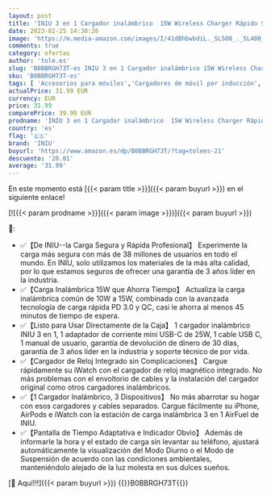 ```yaml
---
layout: post
title: 'INIU 3 en 1 Cargador inalámbrico  15W Wireless Charger Rápido Soporte De Carga Inalámbrico con luz Adaptativa y Reloj para iPhone 14 13 12 11 Pro MAX Mini SE XR X iWatch 7/6/5/4/3 AirPods 3/2/1/pro'
date: 2023-02-25 14:30:26
image: 'https://m.media-amazon.com/images/I/41dBhbwbdiL._SL500_._SL400_.jpg'
comments: true
category: ofertas
author: 'tole.es'
slug: 'B0BBRGH73T-es INIU 3 en 1 Cargador inalámbrico 15W Wireless Charger...'
sku: 'B0BBRGH73T-es'
tags: [ 'Accesorios para móviles','Cargadores de móvil por inducción','Cargadores para móviles','Comunicación móvil y accesorios','Electrónica','iniu','iphone','🇪🇸', ]
actualPrice: 31.99 EUR
currency: EUR
price: 31.99
comparePrice: 39.99 EUR
prodname: 'INIU 3 en 1 Cargador inalámbrico  15W Wireless Charger Rápido Soporte De Carga Inalámbrico con luz Adaptativa y Reloj para iPhone 14 13 12 11 Pro MAX Mini SE XR X iWatch 7/6/5/4/3 AirPods 3/2/1/pro'
country: 'es'
flag: '🇪🇸'
brand: 'INIU'
buyurl: 'https://www.amazon.es/dp/B0BBRGH73T/?tag=tolees-21'
descuento: '20.01'
average: '31.99'
---
```


En este momento está [{{< param title >}}]({{< param buyurl >}}) en el siguiente enlace!

[![{{< param prodname >}}]({{< param image >}})]({{< param buyurl >}})

🔎:

- ✅【De INIU--la Carga Segura y Rápida Profesional】 Experimente la carga más segura con más de 38 millones de usuarios en todo el mundo. En INIU, solo utilizamos los materiales de la más alta calidad, por lo que estamos seguros de ofrecer una garantía de 3 años líder en la industria.
- ✅【Carga Inalámbrica 15W que Ahorra Tiempo】 Actualiza la carga inalámbrica común de 10W a 15W, combinada con la avanzada tecnología de carga rápida PD 3.0 y QC, casi le ahorra al menos 45 minutos de tiempo de espera.
- ✅【Listo para Usar Directamente de la Caja】 1 cargador inalámbrico INIU 3 en 1, 1 adaptador de corriente mini USB-C de 25W, 1 cable USB C, 1 manual de usuario, garantía de devolución de dinero de 30 días, garantía de 3 años líder en la industria y soporte técnico de por vida.
- ✅【Cargador de Reloj Integrado sin Complicaciones】 Cargue rápidamente su iWatch con el cargador de reloj magnético integrado. No más problemas con el envoltorio de cables y la instalación del cargador original como otros cargadores inalámbricos.
- ✅【1 Cargador Inalámbrico, 3 Dispositivos】 No más abarrotar su hogar con esos cargadores y cables separados. Cargue fácilmente su iPhone, AirPods e iWatch con la estación de carga inalámbrica 3 en 1 AirFuel de INIU.
- ✅【Pantalla de Tiempo Adaptativa e Indicador Obvio】 Además de informarle la hora y el estado de carga sin levantar su teléfono, ajustará automáticamente la visualización del Modo Diurno o el Modo de Suspensión de acuerdo con las condiciones ambientales, manteniéndolo alejado de la luz molesta en sus dulces sueños.

[🛒 Aquí!!!]({{< param buyurl >}})
{{<world>}}B0BBRGH73T{{</world>}}
